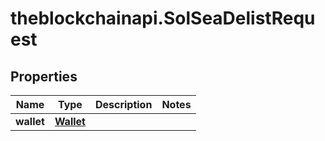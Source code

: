 # theblockchainapi.SolSeaDelistRequest

## Properties

Name | Type | Description | Notes
------------ | ------------- | ------------- | -------------
**wallet** | [**Wallet**](Wallet.md) |  | 


